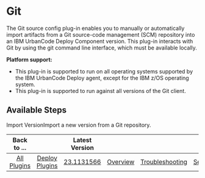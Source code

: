 
Git
===


The Git source config plug-in enables you to manually or automatically import artifacts from a Git source-code management (SCM) repository into an IBM UrbanCode Deploy Component version. This plug-in interacts with Git by using the git command line interface, which must be available locally.


**Platform support:**


* This plug-in is supported to run on all operating systems supported by the IBM UrbanCode Deploy agent, except for the IBM z/OS operating system.
* This plug-in is supported to run against all versions of the Git client.



Available Steps
---------------


Import VersionImport a new version from a Git repository.





|Back to ...||Latest Version||||||
| :---: | :---: | :---: | :---: | :---: | :---: | :---: | :---: |
|[All Plugins](../../index.md)|[Deploy Plugins](../README.md)|[23.1131566]()|[Overview](overview.md)|[Troubleshooting](troubleshooting.md)|[Settings](settings.md)|[Usage](usage.md)|[Downloads](downloads.md)|
